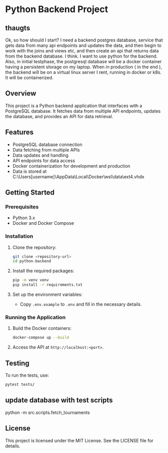 # Python Backend Project
## thaugts
Ok, so how should I start? I need a backend postgres database, service that gets data from many api endpoints and updates the data, and then begin to work with the joins and views etc, and then create an api that returns data from the backend database. I think. I want to use python for the backend. Also, in initial testphase, the postgresql database will be a docker container having a persistent storage on my laptop. When in production ( in the end ), the backend will be on a virtual linux server I rent, running in docker or k8s. It will be containerized.

## Overview
This project is a Python backend application that interfaces with a PostgreSQL database. It fetches data from multiple API endpoints, updates the database, and provides an API for data retrieval.

## Features
- PostgreSQL database connection
- Data fetching from multiple APIs
- Data updates and handling
- API endpoints for data access
- Docker containerization for development and production
- Data is stored at C:\Users\[username]\AppData\Local\Docker\wsl\data\ext4.vhdx

## Getting Started

### Prerequisites
- Python 3.x
- Docker and Docker Compose

### Installation
1. Clone the repository:
   ```bash
   git clone <repository-url>
   cd python-backend
   ```

2. Install the required packages:
   ```bash
   pip -m venv venv
   pip install -r requirements.txt
   ```

3. Set up the environment variables:
   - Copy `.env.example` to `.env` and fill in the necessary details.

### Running the Application
1. Build the Docker containers:
   ```bash
   docker-compose up --build
   ```

2. Access the API at `http://localhost:<port>`.

## Testing
To run the tests, use:
```bash
pytest tests/
```

## update database with test scripts
python -m src.scripts.fetch_tournaments


## License
This project is licensed under the MIT License. See the LICENSE file for details.